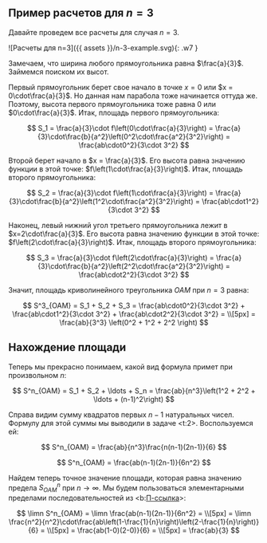 ## Пример расчетов для $n=3$

Давайте проведем все расчеты для случая $n=3$.

![Расчеты для n=3]({{ assets }}/n-3-example.svg){: .w7 }

Замечаем, что ширина любого прямоугольника равна $\frac{a}{3}$. Займемся поиском их высот.

Первый прямоугольник берет свое начало в точке $x=0$ или $x = 0\cdot\frac{a}{3}$. Но данная нам парабола тоже начинается оттуда же. Поэтому, высота первого прямоугольника тоже равна $0$ или $0\cdot\frac{a}{3}$. Итак, площадь первого прямоугольника:

$$ S_1 = \frac{a}{3}\cdot f\left(0\cdot\frac{a}{3}\right) = \frac{a}{3}\cdot\frac{b}{a^2}\left(0^2\cdot\frac{a^2}{3^2}\right) = \frac{ab\cdot0^2}{3\cdot 3^2} $$

Второй берет начало в $x = \frac{a}{3}$. Его высота равна значению функции в этой точке: $f\left(1\cdot\frac{a}{3}\right)$. Итак, площадь второго прямоугольника:

$$ S_2 = \frac{a}{3}\cdot f\left(1\cdot\frac{a}{3}\right) = \frac{a}{3}\cdot\frac{b}{a^2}\left(1^2\cdot\frac{a^2}{3^2}\right) = \frac{ab\cdot1^2}{3\cdot 3^2} $$

Наконец, левый нижний угол третьего прямоугольника лежит в $x=2\cdot\frac{a}{3}$. Его высота равна значению функции в этой точке: $f\left(2\cdot\frac{a}{3}\right)$. Итак, площадь второго прямоугольника:

$$ S_3 = \frac{a}{3}\cdot f\left(2\cdot\frac{a}{3}\right) = \frac{a}{3}\cdot\frac{b}{a^2}\left(2^2\cdot\frac{a^2}{3^2}\right) = \frac{ab\cdot2^2}{3\cdot 3^2} $$

Значит, площадь криволинейного треугольника $OAM$ при $n=3$ равна:

$$ S^3_{OAM} = S_1 + S_2 + S_3 = \frac{ab\cdot0^2}{3\cdot 3^2} + \frac{ab\cdot1^2}{3\cdot 3^2} + \frac{ab\cdot2^2}{3\cdot 3^2} = \\[5px] = \frac{ab}{3^3} \left(0^2 + 1^2 + 2^2 \right) $$

## Нахождение площади

Теперь мы прекрасно понимаем, какой вид формула примет при произвольном $n$:

$$ S^n_{OAM} =  S_1 + S_2 + \ldots + S_n = \frac{ab}{n^3}\left(1^2 + 2^2 + \ldots + (n-1)^2\right) $$

Справа видим сумму квадратов первых $n-1$ натуральных чисел. Формулу для этой суммы мы выводили в задаче <t:2>. Воспользуемся ей:

$$ S^n_{OAM} = \frac{ab}{n^3}\frac{n(n-1)(2n-1)}{6} $$

$$ S^n_{OAM} = \frac{ab(n-1)(2n-1)}{6n^2} $$

Найдем теперь точное значение площади, которая равна значению предела $S^n_{OAM}$ при $n\to\infty$. Мы будем пользоваться элементарными пределами последовательностей из <b:[П-ссылка](advanced/proto/sequence-lim/elementary)>:

$$ \limn S^n_{OAM} = \limn \frac{ab(n-1)(2n-1)}{6n^2} = \\[5px] = \limn \frac{n^2}{n^2}\cdot\frac{ab\left(1-\frac{1}{n}\right)\left(2-\frac{1}{n}\right)}{6} = \\[5px] = \frac{ab(1-0)(2-0)}{6} = \\[5px] = \frac{ab}{3} $$